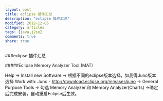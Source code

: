 ```yaml
---
layout: post
title: eclipse 插件汇总
description: "eclipse 插件汇总"
modified: 2012-12-05
category: articles
tags: [java,j2se]
comments: true
share: true
---
```


###eclipse 插件汇总

#####Eclipse Memory Analyzer Tool (MAT)

Help -> Install new Software -> 根据不同的eclipse版本选择，如我得Juno版本选择 Work with: Juno - http://download.eclipse.org/releases/juno -> General Purpose Tools -> 勾选 Memory Analyzer 和 Memory Analyzer(Charts) ->确定后完成安装，自动重启Eclipse后生效。
